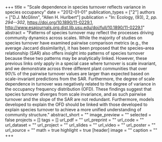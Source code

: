 +++
title = "Scale dependence in species turnover reflects variance in species occupancy"
date = "2012-01-01"
publication_types = ["2"]
authors = ["D.J. McGlinn", "Allen H. Hurlbert"]
publication = "In: Ecology, (93), 2, _pp. 294--302_, https://doi.org/10.1890/11-0229.1, http://www.esajournals.org.dist.lib.usu.edu/doi/full/10.1890/11-0229.1"
abstract = "Patterns of species turnover may reflect the processes driving community dynamics across scales. While the majority of studies on species turnover have examined pairwise comparison metrics (e.g., the average Jaccard dissimilarity), it has been proposed that the species–area relationship (SAR) also offers insight into patterns of species turnover because these two patterns may be analytically linked. However, these previous links only apply in a special case where turnover is scale invariant, and we demonstrate across three different plant communities that over 90\\% of the pairwise turnover values are larger than expected based on scale-invariant predictions from the SAR. Furthermore, the degree of scale dependence in turnover was negatively related to the degree of variance in the occupancy frequency distribution (OFD). These findings suggest that species turnover diverges from scale invariance, and as such pairwise turnover and the slope of the SAR are not redundant. Furthermore, models developed to explain the OFD should be linked with those developed to explain species turnover to achieve a more unified understanding of community structure."
abstract_short = ""
image_preview = ""
selected = false
projects = []
tags = []
url_pdf = ""
url_preprint = ""
url_code = ""
url_dataset = ""
url_project = ""
url_slides = ""
url_video = ""
url_poster = ""
url_source = ""
math = true
highlight = true
[header]
image = ""
caption = ""
+++

